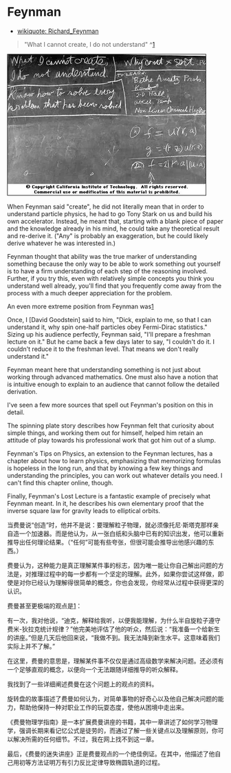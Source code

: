 # Feynman

- [wikiquote: Richard_Feynman](https://en.wikiquote.org/wiki/Richard_Feynman)

> "What I cannot create, I do not understand" ^[1]

[1]: https://www.quora.com/What-did-Richard-Feynman-mean-when-he-said-What-I-cannot-create-I-do-not-understand

![1734421756094](image/Feynman/1734421756094.png)

When Feynman said "create", he did not literally mean that in order to understand particle physics, he had to go Tony Stark on us and build his own accelerator. Instead, he meant that, starting with a blank piece of paper and the knowledge already in his mind, he could take any theoretical result and re-derive it. ("Any" is probably an exaggeration, but he could likely derive whatever he was interested in.)

Feynman thought that ability was the true marker of understanding something because the only way to be able to work something out yourself is to have a firm understanding of each step of the reasoning involved. Further, if you try this, even with relatively simple concepts you think you understand well already, you'll find that you frequently come away from the process with a much deeper appreciation for the problem.

An even more extreme position from Feynman was[1]

Once, I [David Goodstein] said to him, "Dick, explain to me, so that I can understand it, why spin one-half particles obey Fermi-Dirac statistics." Sizing up his audience perfectly, Feynman said, "I'll prepare a freshman lecture on it." But he came back a few days later to say, "I couldn't do it. I couldn't reduce it to the freshman level. That means we don't really understand it."

Feynman meant here that understanding something is not just about working through advanced mathematics. One must also have a notion that is intuitive enough to explain to an audience that cannot follow the detailed derivation.

I've seen a few more sources that spell out Feynman's position on this in detail.

The spinning plate story describes how Feynman felt that curiosity about simple things, and working them out for himself, helped him retain an attitude of play towards his professional work that got him out of a slump.

Feynman's Tips on Physics, an extension to the Feynman lectures, has a chapter about how to learn physics, emphasizing that memorizing formulas is hopeless in the long run, and that by knowing a few key things and understanding the principles, you can work out whatever details you need. I can't find this chapter online, though.

Finally, Feynman's Lost Lecture is a fantastic example of precisely what Feynman meant. In it, he describes his own elementary proof that the inverse square law for gravity leads to elliptical orbits.

当费曼说“创造”时，他并不是说：要理解粒子物理，就必须像托尼·斯塔克那样亲自造一个加速器。而是他认为，从一张白纸和头脑中已有的知识出发，他可以重新推导出任何理论结果。（“任何”可能有些夸张，但很可能会推导出他感兴趣的东西。）

费曼认为，这种能力是真正理解某件事的标志，因为唯一能让你自己解出问题的方法是，对推理过程中的每一步都有一个坚定的理解。此外，如果你尝试这样做，即使是对你已经认为理解得很简单的概念，你也会发现，你经常从过程中获得更深的认识。

费曼甚至更极端的观点是[1]：

有一次，我对他说，“迪克，解释给我听，以便我能理解，为什么半自旋粒子遵守费米-狄拉克统计规律？”他完美地评估了他的听众，然后说：“我准备一个给新生的讲座。”但是几天后他回来说，“我做不到。我无法降到新生水平。这意味着我们实际上并不了解。”

在这里，费曼的意思是，理解某件事不仅仅是通过高级数学来解决问题。还必须有一个足够直观的概念，以便向一个无法跟随详细推导的听众解释。

我找到了一些详细阐述费曼在这个问题上的观点的资料。

旋转盘的故事描述了费曼如何认为，对简单事物的好奇心以及他自己解决问题的能力，帮助他保持一种对职业工作的玩耍态度，使他从困境中走出来。

《费曼物理学指南》是一本扩展费曼讲座的书籍，其中一章讲述了如何学习物理学，强调长期来看记忆公式是徒劳的，而通过了解一些关键点以及理解原则，你可以解决所需的任何细节。不过，我在网上找不到这一章。

最后，《费曼的迷失讲座》正是费曼观点的一个绝佳例证。在其中，他描述了他自己用初等方法证明万有引力反比定律导致椭圆轨道的过程。
